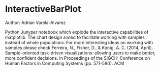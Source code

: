 # InteractiveBarPlot
Author: Adrian Varela-Alvarez

Python Junyper notebook which explode the interactive capabilities of matplotlib. The chart design aimed to facilitate 
working with samples instead of whole populations. For more interesting ideas on working with samples please check
Ferreira, N., Fisher, D., & Konig, A. C. (2014, April). Sample-oriented task-driven visualizations: allowing users 
to make better, more confident decisions. In Proceedings of the SIGCHI Conference on Human Factors in Computing Systems 
(pp. 571-580). ACM
